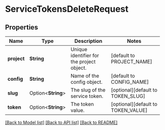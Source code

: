 # ServiceTokensDeleteRequest

## Properties

Name | Type | Description | Notes
------------ | ------------- | ------------- | -------------
**project** | **String** | Unique identifier for the project object. | [default to PROJECT_NAME]
**config** | **String** | Name of the config object. | [default to CONFIG_NAME]
**slug** | Option<**String**> | The slug of the service token. | [optional][default to TOKEN_SLUG]
**token** | Option<**String**> | The token value. | [optional][default to TOKEN_VALUE]

[[Back to Model list]](../README.md#documentation-for-models) [[Back to API list]](../README.md#documentation-for-api-endpoints) [[Back to README]](../README.md)



